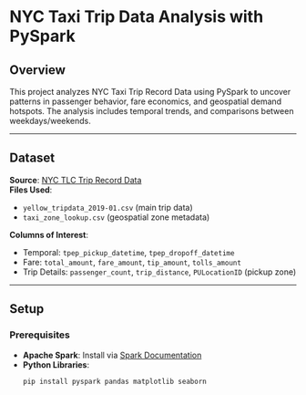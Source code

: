 # NYC Taxi Trip Data Analysis with PySpark

## Overview
This project analyzes NYC Taxi Trip Record Data using PySpark to uncover patterns in passenger behavior, fare economics, and geospatial demand hotspots. The analysis includes temporal trends, and comparisons between weekdays/weekends.

---

## Dataset
**Source**: [NYC TLC Trip Record Data](https://www.nyc.gov/site/tlc/about/tlc-trip-record-data.page)  
**Files Used**:  
- `yellow_tripdata_2019-01.csv` (main trip data)  
- `taxi_zone_lookup.csv` (geospatial zone metadata)  

**Columns of Interest**:  
- Temporal: `tpep_pickup_datetime`, `tpep_dropoff_datetime`  
- Fare: `total_amount`, `fare_amount`, `tip_amount`, `tolls_amount`  
- Trip Details: `passenger_count`, `trip_distance`, `PULocationID` (pickup zone)  

---

## Setup

### Prerequisites
- **Apache Spark**: Install via [Spark Documentation](https://spark.apache.org/docs/latest/)  
- **Python Libraries**:  
  ```bash
  pip install pyspark pandas matplotlib seaborn
